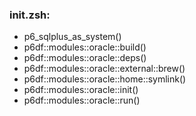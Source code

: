 ### init.zsh:
- p6_sqlplus_as_system()
- p6df::modules::oracle::build()
- p6df::modules::oracle::deps()
- p6df::modules::oracle::external::brew()
- p6df::modules::oracle::home::symlink()
- p6df::modules::oracle::init()
- p6df::modules::oracle::run()

